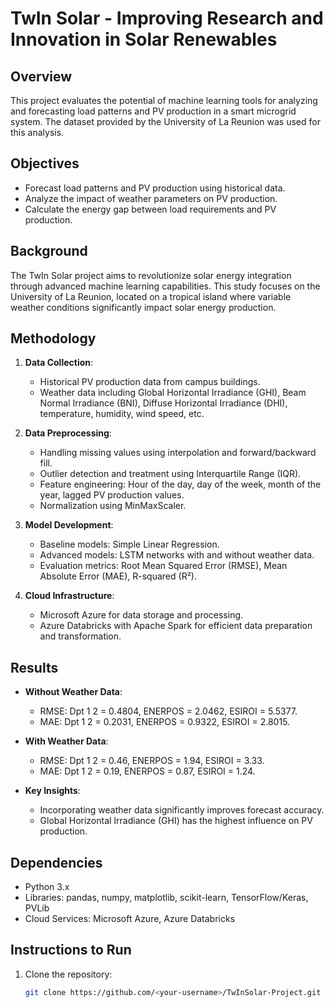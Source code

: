 # TwIn Solar - Improving Research and Innovation in Solar Renewables

## Overview
This project evaluates the potential of machine learning tools for analyzing and forecasting load patterns and PV production in a smart microgrid system. The dataset provided by the University of La Reunion was used for this analysis.

## Objectives
- Forecast load patterns and PV production using historical data.
- Analyze the impact of weather parameters on PV production.
- Calculate the energy gap between load requirements and PV production.

## Background
The TwIn Solar project aims to revolutionize solar energy integration through advanced machine learning capabilities. This study focuses on the University of La Reunion, located on a tropical island where variable weather conditions significantly impact solar energy production.

## Methodology
1. **Data Collection**:
   - Historical PV production data from campus buildings.
   - Weather data including Global Horizontal Irradiance (GHI), Beam Normal Irradiance (BNI), Diffuse Horizontal Irradiance (DHI), temperature, humidity, wind speed, etc.

2. **Data Preprocessing**:
   - Handling missing values using interpolation and forward/backward fill.
   - Outlier detection and treatment using Interquartile Range (IQR).
   - Feature engineering: Hour of the day, day of the week, month of the year, lagged PV production values.
   - Normalization using MinMaxScaler.

3. **Model Development**:
   - Baseline models: Simple Linear Regression.
   - Advanced models: LSTM networks with and without weather data.
   - Evaluation metrics: Root Mean Squared Error (RMSE), Mean Absolute Error (MAE), R-squared (R²).

4. **Cloud Infrastructure**:
   - Microsoft Azure for data storage and processing.
   - Azure Databricks with Apache Spark for efficient data preparation and transformation.

## Results
- **Without Weather Data**:
  - RMSE: Dpt 1 2 = 0.4804, ENERPOS = 2.0462, ESIROI = 5.5377.
  - MAE: Dpt 1 2 = 0.2031, ENERPOS = 0.9322, ESIROI = 2.8015.

- **With Weather Data**:
  - RMSE: Dpt 1 2 = 0.46, ENERPOS = 1.94, ESIROI = 3.33.
  - MAE: Dpt 1 2 = 0.19, ENERPOS = 0.87, ESIROI = 1.24.

- **Key Insights**:
  - Incorporating weather data significantly improves forecast accuracy.
  - Global Horizontal Irradiance (GHI) has the highest influence on PV production.

## Dependencies
- Python 3.x
- Libraries: pandas, numpy, matplotlib, scikit-learn, TensorFlow/Keras, PVLib
- Cloud Services: Microsoft Azure, Azure Databricks

## Instructions to Run
1. Clone the repository:
   ```bash
   git clone https://github.com/<your-username>/TwInSolar-Project.git